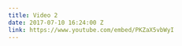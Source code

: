 ```yaml
---
title: Video 2
date: 2017-07-10 16:24:00 Z
link: https://www.youtube.com/embed/PKZaX5vbWyI
---
```


